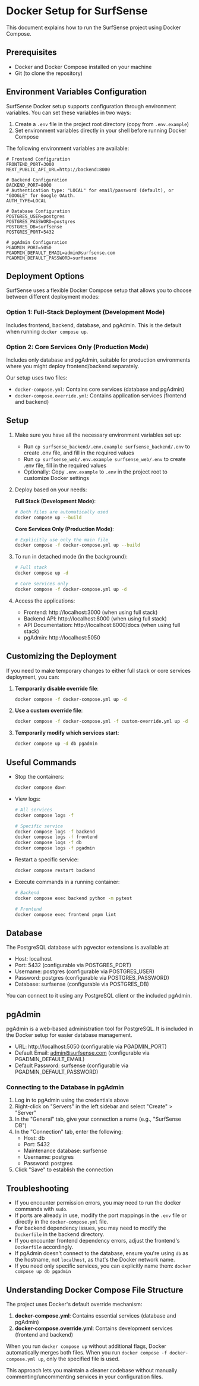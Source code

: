 # Docker Setup for SurfSense

This document explains how to run the SurfSense project using Docker Compose.

## Prerequisites

- Docker and Docker Compose installed on your machine
- Git (to clone the repository)

## Environment Variables Configuration

SurfSense Docker setup supports configuration through environment variables. You can set these variables in two ways:

1. Create a `.env` file in the project root directory (copy from `.env.example`)
2. Set environment variables directly in your shell before running Docker Compose

The following environment variables are available:

```
# Frontend Configuration
FRONTEND_PORT=3000
NEXT_PUBLIC_API_URL=http://backend:8000

# Backend Configuration
BACKEND_PORT=8000
# Authentication type: "LOCAL" for email/password (default), or "GOOGLE" for Google OAuth.
AUTH_TYPE=LOCAL

# Database Configuration
POSTGRES_USER=postgres
POSTGRES_PASSWORD=postgres
POSTGRES_DB=surfsense
POSTGRES_PORT=5432

# pgAdmin Configuration
PGADMIN_PORT=5050
PGADMIN_DEFAULT_EMAIL=admin@surfsense.com
PGADMIN_DEFAULT_PASSWORD=surfsense
```

## Deployment Options

SurfSense uses a flexible Docker Compose setup that allows you to choose between different deployment modes:

### Option 1: Full-Stack Deployment (Development Mode)
Includes frontend, backend, database, and pgAdmin. This is the default when running `docker compose up`.

### Option 2: Core Services Only (Production Mode)
Includes only database and pgAdmin, suitable for production environments where you might deploy frontend/backend separately.

Our setup uses two files:
- `docker-compose.yml`: Contains core services (database and pgAdmin)
- `docker-compose.override.yml`: Contains application services (frontend and backend)

## Setup

1. Make sure you have all the necessary environment variables set up:
   - Run `cp surfsense_backend/.env.example surfsense_backend/.env` to create .env file, and fill in the required values
   - Run `cp surfsense_web/.env.example surfsense_web/.env` to create .env file, fill in the required values
   - Optionally: Copy `.env.example` to `.env` in the project root to customize Docker settings

2. Deploy based on your needs:

   **Full Stack (Development Mode)**:
   ```bash
   # Both files are automatically used
   docker compose up --build
   ```

   **Core Services Only (Production Mode)**:
   ```bash
   # Explicitly use only the main file
   docker compose -f docker-compose.yml up --build
   ```

3. To run in detached mode (in the background):
   ```bash
   # Full stack
   docker compose up -d
   
   # Core services only
   docker compose -f docker-compose.yml up -d
   ```

4. Access the applications:
   - Frontend: http://localhost:3000 (when using full stack)
   - Backend API: http://localhost:8000 (when using full stack)
   - API Documentation: http://localhost:8000/docs (when using full stack)
   - pgAdmin: http://localhost:5050

## Customizing the Deployment

If you need to make temporary changes to either full stack or core services deployment, you can:

1. **Temporarily disable override file**:
   ```bash
   docker compose -f docker-compose.yml up -d
   ```

2. **Use a custom override file**:
   ```bash
   docker compose -f docker-compose.yml -f custom-override.yml up -d
   ```

3. **Temporarily modify which services start**:
   ```bash
   docker compose up -d db pgadmin
   ```

## Useful Commands

- Stop the containers:
  ```bash
  docker compose down
  ```

- View logs:
  ```bash
  # All services
  docker compose logs -f
  
  # Specific service
  docker compose logs -f backend
  docker compose logs -f frontend
  docker compose logs -f db
  docker compose logs -f pgadmin
  ```

- Restart a specific service:
  ```bash
  docker compose restart backend
  ```

- Execute commands in a running container:
  ```bash
  # Backend
  docker compose exec backend python -m pytest
  
  # Frontend
  docker compose exec frontend pnpm lint
  ```

## Database

The PostgreSQL database with pgvector extensions is available at:
- Host: localhost
- Port: 5432 (configurable via POSTGRES_PORT)
- Username: postgres (configurable via POSTGRES_USER)
- Password: postgres (configurable via POSTGRES_PASSWORD)
- Database: surfsense (configurable via POSTGRES_DB)

You can connect to it using any PostgreSQL client or the included pgAdmin.

## pgAdmin

pgAdmin is a web-based administration tool for PostgreSQL. It is included in the Docker setup for easier database management.

- URL: http://localhost:5050 (configurable via PGADMIN_PORT)
- Default Email: admin@surfsense.com (configurable via PGADMIN_DEFAULT_EMAIL)
- Default Password: surfsense (configurable via PGADMIN_DEFAULT_PASSWORD)

### Connecting to the Database in pgAdmin

1. Log in to pgAdmin using the credentials above
2. Right-click on "Servers" in the left sidebar and select "Create" > "Server"
3. In the "General" tab, give your connection a name (e.g., "SurfSense DB")
4. In the "Connection" tab, enter the following:
   - Host: db
   - Port: 5432
   - Maintenance database: surfsense
   - Username: postgres 
   - Password: postgres
5. Click "Save" to establish the connection

## Troubleshooting

- If you encounter permission errors, you may need to run the docker commands with `sudo`.
- If ports are already in use, modify the port mappings in the `.env` file or directly in the `docker-compose.yml` file.
- For backend dependency issues, you may need to modify the `Dockerfile` in the backend directory.
- If you encounter frontend dependency errors, adjust the frontend's `Dockerfile` accordingly.
- If pgAdmin doesn't connect to the database, ensure you're using `db` as the hostname, not `localhost`, as that's the Docker network name. 
- If you need only specific services, you can explicitly name them: `docker compose up db pgadmin`

## Understanding Docker Compose File Structure

The project uses Docker's default override mechanism:

1. **docker-compose.yml**: Contains essential services (database and pgAdmin)
2. **docker-compose.override.yml**: Contains development services (frontend and backend)

When you run `docker compose up` without additional flags, Docker automatically merges both files.
When you run `docker compose -f docker-compose.yml up`, only the specified file is used.

This approach lets you maintain a cleaner codebase without manually commenting/uncommenting services in your configuration files. 

```